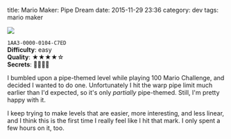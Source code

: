 title: Mario Maker: Pipe Dream
date: 2015-11-29 23:36
category: dev
tags: mario maker

<div class="prose-full-illustration">
<img src="/dev/media/mario-maker/pipe-dream.jpg">
</div>

`1AA3-0000-0104-C7ED`  
**Difficulty**: easy  
**Quality**: ★★★★☆  
**Secrets**: 🍄🍄🍄🍄

I bumbled upon a pipe-themed level while playing 100 Mario Challenge, and decided I wanted to do one.  Unfortunately I hit the warp pipe limit much earlier than I'd expected, so it's only _partially_ pipe-themed.  Still, I'm pretty happy with it.

I keep trying to make levels that are easier, more interesting, and less linear, and I think this is the first time I really feel like I hit that mark.  I only spent a few hours on it, too.
